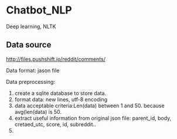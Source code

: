 # Chatbot_NLP

Deep learning, NLTK
## Data source
http://files.pushshift.io/reddit/comments/

Data format: jason file

Data preprocessing:
1. create a sqlite database to store data.
2. format data: new lines, utf-8 encoding
3. data acceptable criteria:Len(data) between 1 and 50. because avg(len(data) is 50.
4. extract useful information from original json file: parent_id, body, cretaed_utc, score, id, subreddit..
5. 
